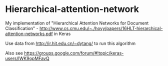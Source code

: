 # Hierarchical-attention-network
My implementation of "Hierarchical Attention Networks for Document Classification" - http://www.cs.cmu.edu/~./hovy/papers/16HLT-hierarchical-attention-networks.pdf
in Keras 

Use data from  http://ir.hit.edu.cn/~dytang/ to run this algorithm

Also see https://groups.google.com/forum/#!topic/keras-users/IWK9opMFavQ 
